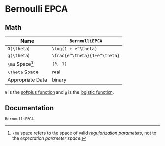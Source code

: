 # Bernoulli EPCA

## Math

| Name             | `BernoulliEPCA`                 |
|------------------|---------------------------------|
| ``G(\theta)``    | ``\log(1 + e^\theta)``         |
| ``g(\theta)``    | ``\frac{e^\theta}{1+e^\theta}`` |
| ``\mu`` Space[^1]    | ``(0, 1)``                      |
| ``\Theta`` Space | real            |
| Appropriate Data | binary                          |

``G`` is the [softplus function](https://en.wikipedia.org/wiki/Softplus) and ``g`` is the [logistic function](https://en.wikipedia.org/wiki/Logistic_function).

[^1]: ``\mu`` space refers to the space of valid *regularization parameters*, not to the *expectation parameter space*.

## Documentation

```@docs
BernoulliEPCA
```
